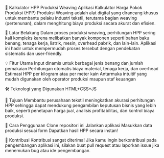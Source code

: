 🧮 Kalkulator HPP Produksi Weaving
Aplikasi Kalkulator Harga Pokok Produksi (HPP) Produksi Weaving adalah alat digital yang dirancang khusus untuk membantu pelaku industri tekstil, terutama bagian weaving (pertenunan), dalam menghitung biaya produksi secara akurat dan efisien.

📌 Latar Belakang
Dalam proses produksi weaving, perhitungan HPP sering kali kompleks karena melibatkan banyak komponen seperti bahan baku benang, tenaga kerja, listrik, mesin, overhead pabrik, dan lain-lain. Aplikasi ini hadir untuk mempermudah proses tersebut dengan pendekatan sistematis dan user-friendly.

💡 Fitur Utama
Input dinamis untuk berbagai jenis benang dan jumlah pemakaian
Perhitungan otomatis biaya material, tenaga kerja, dan overhead
Estimasi HPP per kilogram atau per meter kain
Antarmuka intuitif yang mudah digunakan oleh operator produksi maupun staf keuangan

🛠️ Teknologi yang Digunakan
HTML+CSS+JS

🎯 Tujuan
Membantu perusahaan tekstil meningkatkan akurasi perhitungan HPP sehingga dapat mendukung pengambilan keputusan bisnis yang lebih baik, seperti penetapan harga jual, analisis profitabilitas, dan kontrol biaya produksi.

🚀 Cara Penggunaan
Clone repositori ini
Jalankan aplikasi
Masukkan data produksi sesuai form
Dapatkan hasil HPP secara instan!

🤝 Kontribusi
Kontribusi sangat diterima! Jika kamu ingin berkontribusi pada pengembangan aplikasi ini, silakan buat pull request atau laporkan issue jika menemukan bug atau ide pengembangan.

